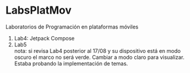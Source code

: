 # LabsPlatMov
Laboratorios de Programación en plataformas móviles
1. Lab4: Jetpack Compose
2. Lab5 <br>
nota: si revisa Lab4 posterior al 17/08 y su dispositivo está en modo oscuro el marco no será verde. Cambiar a modo claro para visualizar. Estaba probando la implementación de temas.
